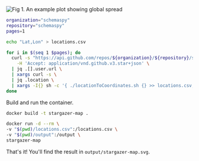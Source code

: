 <img src="example-plot.svg" title="Fig 1. An example plot showing global spread"/>

```bash
organization="schemaspy"
repository="schemaspy"
pages=1

echo "Lat,Lon" > locations.csv

for i in $(seq 1 $pages); do
  curl -s "https://api.github.com/repos/${organization}/${repository}/stargazers?per_page=5&page=$i" \
    -H 'Accept: application/vnd.github.v3.star+json' \
  | jq .[].user.url \
  | xargs curl -s \
  | jq .location \
  | xargs -I{} sh -c '{ ./locationToCoordinates.sh {} >> locations.csv; sleep 2; }'
done
``` 

Build and run the container.

```bash
docker build -t stargazer-map .

docker run -d --rm \
-v "$(pwd)/locations.csv":/locations.csv \
-v "$(pwd)/output":/output \
stargazer-map
```

That's it! You'll find the result in `output/stargazer-map.svg`.
